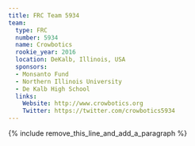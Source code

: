 ```yaml
---
title: FRC Team 5934
team:
  type: FRC
  number: 5934
  name: Crowbotics
  rookie_year: 2016
  location: DeKalb, Illinois, USA
  sponsors:
  - Monsanto Fund
  - Northern Illinois University
  - De Kalb High School
  links:
    Website: http://www.crowbotics.org
    Twitter: https://twitter.com/crowbotics5934
---
```


{% include remove_this_line_and_add_a_paragraph %}